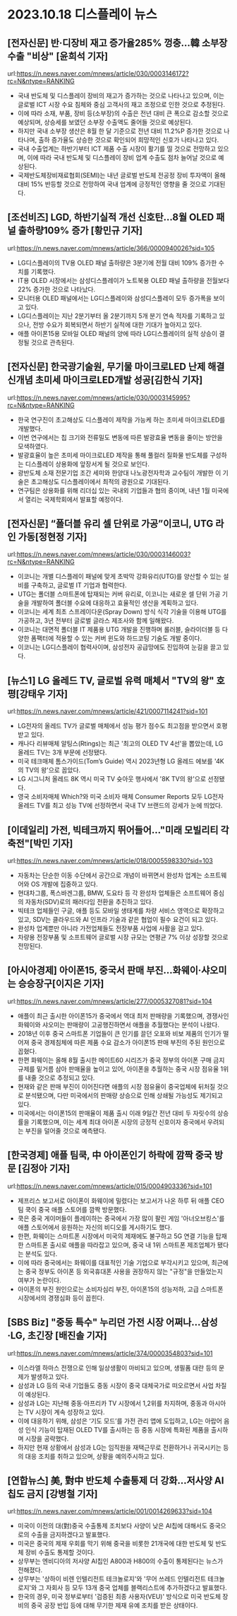 # 2023.10.18 디스플레이 뉴스

## [전자신문] 반·디장비 재고 증가율285% 껑충…韓 소부장수출 "비상" [윤희석 기자]
url:https://n.news.naver.com/mnews/article/030/0003146172?rc=N&ntype=RANKING
- 국내 반도체 및 디스플레이 장비의 재고가 증가하는 것으로 나타나고 있으며, 이는 글로벌 ICT 시장 수요 침체와 중심 고객사의 재고 조정으로 인한 것으로 추정된다.
- 이에 따라 소재, 부품, 장비 등(소부장)의 수출은 전년 대비 큰 폭으로 감소할 것으로 예상되며, 상승세를 보였던 소부장 수출액도 줄어들 것으로 예상된다.
- 하지만 국내 소부장 생산은 8월 한 달 기준으로 전년 대비 11.2%P 증가한 것으로 나타나며, 출하 증가율도 상승한 것으로 확인되어 희망적인 신호가 나타나고 있다.
- 국내 수출업계는 하반기부터 ICT 제품 수출 시장이 활기를 띨 것으로 전망하고 있으며, 이에 따라 국내 반도체 및 디스플레이 장비 업계 수출도 점차 늘어날 것으로 예상된다.
- 국제반도체장비재료협회(SEMI)는 내년 글로벌 반도체 전공정 장비 투자액이 올해 대비 15% 반등할 것으로 전망하여 국내 업계에 긍정적인 영향을 줄 것으로 기대된다.

## [조선비즈] LGD, 하반기실적 개선 신호탄…8월 OLED 패널 출하량109% 증가 [황민규 기자]
url:https://n.news.naver.com/mnews/article/366/0000940026?sid=105
- LG디스플레이의 TV용 OLED 패널 출하량은 3분기에 전월 대비 109% 증가한 수치를 기록했다.
- IT용 OLED 시장에서는 삼성디스플레이가 노트북용 OLED 패널 출하량을 전월보다 22% 증가한 것으로 나타났다.
- 모니터용 OLED 패널에서는 LG디스플레이와 삼성디스플레이 모두 증가폭을 보이고 있다.
- LG디스플레이는 지난 2분기부터 올 2분기까지 5개 분기 연속 적자를 기록하고 있으나, 전방 수요가 회복되면서 하반기 실적에 대한 기대가 높아지고 있다.
- 애플 아이폰15용 모바일 OLED 패널의 양에 따라 LG디스플레이의 실적 상승이 결정될 것으로 관측된다.

## [전자신문] 한국광기술원, 무기물 마이크로LED 난제 해결 신개념 초미세 마이크로LED개발 성공[김한식 기자]
url:https://n.news.naver.com/mnews/article/030/0003145995?rc=N&ntype=RANKING
- 한국 연구진이 초고해상도 디스플레이 제작을 가능케 하는 초미세 마이크로LED를 개발했다.
- 이번 연구에서는 칩 크기와 전류밀도 변동에 따른 발광효율 변동을 줄이는 방안을 모색하였다.
- 발광효율이 높은 초미세 마이크로LED 제작을 통해 풀컬러 질화물 반도체를 구성하는 디스플레이 상용화에 앞장서게 될 것으로 보인다.
- 광반도체 소재 전문기업 조간 세미와 한양대 나노광전자학과 교수팀이 개발한 이 기술은 초고해상도 디스플레이에서 최적의 광원으로 기대된다.
- 연구팀은 상용화를 위해 리더십 있는 국내외 기업들과 협의 중이며, 내년 1월 미국에서 열리는 국제학회에서 발표할 예정이다.

## [전자신문] “폴더블 유리 셀 단위로 가공”이코니, UTG 라인 가동[정현정 기자]
url:https://n.news.naver.com/mnews/article/030/0003146003?rc=N&ntype=RANKING
- 이코니는 개별 디스플레이 패널에 맞게 초박막 강화유리(UTG)를 양산할 수 있는 설비를 구축하고, 글로벌 IT 기업과 협력한다.
- UTG는 폴더블 스마트폰에 탑재되는 커버 유리로, 이코니는 새로운 셀 단위 가공 기술을 개발하여 폴더블 수요에 대응하고 효율적인 생산을 계획하고 있다.
- 이코니는 세계 최초 스프레이다운(Spray Down) 방식 식각 기술을 이용해 UTG를 가공하고, 3년 전부터 글로벌 글라스 제조사와 함께 일해왔다.
- 이코니는 대면적 폴더블 IT 제품용 UTG 개발을 진행하며 롤러블, 슬라이더블 등 다양한 폼팩터에 적용할 수 있는 커버 윈도와 하드코팅 기술도 개발 중이다.
- 이코니는 LG디스플레이 협력사이며, 삼성전자 공급망에도 진입하여 눈길을 끌고 있다.

## [뉴스1] LG 올레드 TV, 글로벌 유력 매체서 "TV의 왕" 호평[강태우 기자]
url:https://n.news.naver.com/mnews/article/421/0007114241?sid=101
- LG전자의 올레드 TV가 글로벌 매체에서 성능 평가 점수도 최고점을 받으면서 호평받고 있다.
- 캐나다 리뷰매체 알팅스(Rtings)는 최근 '최고의 OLED TV 4선'을 뽑았는데, LG 올레드 TV는 3개 부문에 선정됐다.
- 미국 테크매체 톰스가이드(Tom’s Guide) 역시 2023년형 LG 올레드 에보를 '4K의 TV의 왕'으로 꼽았다.
- LG 시그니처 올레드 8K 역시 미국 TV 슛아웃 행사에서 '8K TV의 왕'으로 선정됐다.
- 영국 소비자매체 Which?와 미국 소비자 매체 Consumer Reports 모두 LG전자 올레드 TV를 최고 성능 TV에 선정하면서 국내 TV 브랜드의 강세가 눈에 띄었다.

## [이데일리] 가전, 빅테크까지 뛰어들어…"미래 모빌리티 각축전"[박민 기자]
url:https://n.news.naver.com/mnews/article/018/0005598330?sid=103
- 자동차는 단순한 이동 수단에서 공간으로 개념이 바뀌면서 완성차 업계는 소프트웨어와 OS 개발에 집중하고 있다.
- 현대차그룹, 폭스바겐그룹, BMW, 도요타 등 각 완성차 업체들은 소프트웨어 중심의 자동차(SDV)로의 패러다임 전환을 추진하고 있다.
- 빅테크 업체들인 구글, 애플 등도 모바일 생태계를 차량 서비스 영역으로 확장하고 있고, SDV는 클라우드와 AI 인프라 기술과 같은 협업이 필수 요건이 되고 있다.
- 완성차 업계뿐만 아니라 가전업체들도 전장부품 사업에 사활을 걸고 있다.
- 차량용 전장부품 및 소프트웨어 글로벌 시장 규모는 연평균 7% 이상 성장할 것으로 전망된다.

## [아시아경제] 아이폰15, 중국서 판매 부진…화웨이·샤오미는 승승장구[이지은 기자]
url:https://n.news.naver.com/mnews/article/277/0005327081?sid=104
- 애플이 최근 출시한 아이폰15가 중국에서 역대 최저 판매량을 기록했으며, 경쟁사인 화웨이와 샤오미는 판매량이 고공행진하면서 애플을 추월했다는 분석이 나왔다.
- 2018년 이후 중국 스마트폰 기업들이 큰 인기를 끌던 오포와 비보 제품의 인기가 떨어져 중국 경제침체에 따른 제품 수요 감소가 아이폰15 판매 부진의 주된 원인으로 꼽혔다.
- 한편 화웨이는 올해 8월 출시한 메이트60 시리즈가 중국 정부의 아이폰 구매 금지 규제를 밑거름 삼아 판매율을 높이고 있어, 아이폰을 추월하는 중국 시장 점유율 1위를 내줄 것으로 추정되고 있다.
- 현재와 같은 판매 부진이 이어진다면 애플의 시장 점유율이 중국업체에 뒤처질 것으로 분석됐으며, 다만 미국에서의 판매량 상승으로 인해 상쇄될 가능성도 제기되고 있다.
- 미국에서는 아이폰15의 판매율이 제품 출시 이래 9일간 전년 대비 두 자릿수의 상승률을 기록했으며, 이는 세계 최대 아이폰 시장의 긍정적 신호이자 중국에서 우려되는 부진을 덜어줄 것으로 예측됐다.

## [한국경제] 애플 팀쿡, 中 아이폰인기 하락에 깜짝 중국 방문 [김정아 기자]
url:https://n.news.naver.com/mnews/article/015/0004903336?sid=101
- 제프리스 보고서로 아이폰이 화웨이에 밀렸다는 보고서가 나온 하루 뒤 애플 CEO 팀 쿡이 중국 애플 스토어를 깜짝 방문했다.
- 쿡은 중국 게이머들이 플레이하는 중국에서 가장 많이 팔린 게임 '아너오브킹스'를 애플 스토어에서 응원하는 자신의 비디오를 게시하기도 했다.
- 한편, 화웨이는 스마트폰 시장에서 미국의 제재에도 불구하고 5G 연결 기능을 탑재한 스마트폰 출시로 애플을 따라잡고 있으며, 중국 내 1위 스마트폰 제조업체가 됐다는 분석도 있다.
- 이에 따라 중국에서는 화웨이를 대표적인 기술 기업으로 부각시키고 있으며, 최근에는 중국 정부도 아이폰 등 외국휴대폰 사용을 권장하지 않는 "규정"을 만들었는지 여부가 논란이다.
- 아이폰의 부진 원인으로는 소비자심리 부진, 아이폰15의 성능저하, 고급 스마트폰 시장에서의 경쟁심화 등이 꼽힌다.

## [SBS Biz] "중동 특수" 누리던 가전 시장 어쩌나…삼성·LG, 초긴장 [배진솔 기자]
url:https://n.news.naver.com/mnews/article/374/0000354803?sid=101
- 이스라엘 하마스 전쟁으로 인해 일상생활이 마비되고 있으며, 생필품 대란 등의 문제가 발생하고 있다.
- 삼성과 LG 등의 국내 기업들도 중동 시장이 중국 대체국가로 떠오르면서 사업 차질이 예상된다.
- 삼성과 LG는 지난해 중동·아프리카 TV 시장에서 1,2위를 차지하며, 중동과 아시아는 TV 시장이 계속 성장하고 있다.
- 이에 대응하기 위해, 삼성은 ‘기도 모드’를 가전 관리 앱에 도입하고, LG는 아랍어 음성 인식 기능이 탑재된 OLED TV를 출시하는 등 중동 시장에 특화된 제품을 출시하며 시장을 공략했다.
- 하지만 현재 상황에서 삼성과 LG는 임직원을 재택근무로 전환하거나 귀국시키는 등의 대응 조치를 취하고 있으며, 상황을 예의주시하고 있다.

## [연합뉴스] 美, 對中 반도체 수출통제 더 강화…저사양 AI칩도 금지 [강병철 기자]
url:https://n.news.naver.com/mnews/article/001/0014269633?sid=104
- 미국이 이전의 대(對)중국 수출통제 조치보다 사양이 낮은 AI칩에 대해서도 중국으로의 수출을 금지하겠다고 발표했다.
- 미국은 중국의 제재 우회를 막기 위해 중국을 비롯한 21개국에 대한 반도체 및 반도체 장비 수출도 통제할 것이다.
- 상무부는 엔비디아의 저사양 AI칩인 A800과 H800의 수출이 통제된다는 뉴스가 전해졌다.
- 상무부는 '상하이 비렌 인텔리전트 테크놀로지'와 '무어 쓰레드 인텔리전트 테크놀로지'와 그 자회사 등 모두 13개 중국 업체를 블랙리스트에 추가하겠다고 발표했다.
- 한국의 경우, 미국 정부로부터 '검증된 최종 사용자(VEU)' 방식으로 미국 반도체 장비의 중국 공장 반입 등에 대해 무기한 제재 유예 조치를 받은 상태이다.